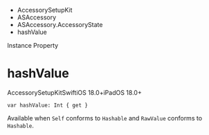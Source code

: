 

- AccessorySetupKit
- ASAccessory
- ASAccessory.AccessoryState
-  hashValue 

Instance Property

# hashValue

AccessorySetupKitSwiftiOS 18.0+iPadOS 18.0+

``` source
var hashValue: Int { get }
```

Available when `Self` conforms to `Hashable` and `RawValue` conforms to `Hashable`.

